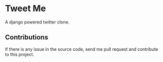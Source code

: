 # Tweet Me

A django powered twitter clone.


## Contributions

If there is any issue in the source code, send me pull request and contribute to this project.